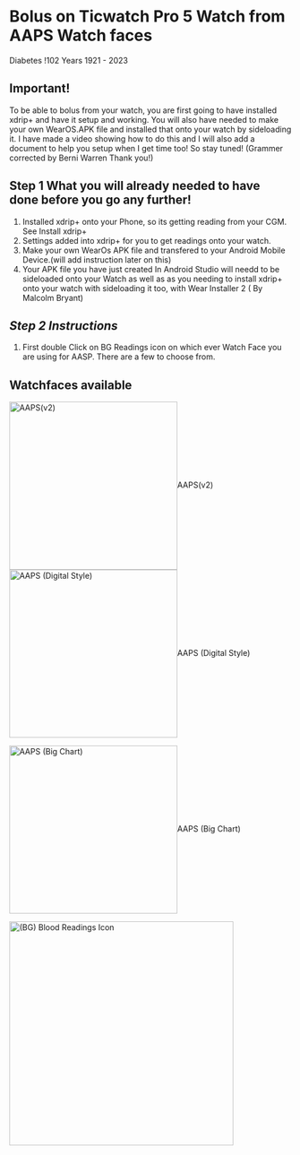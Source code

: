 <!-- this is  on github server!
docs made by D.Galloway 2019- 2021-->

# Bolus on Ticwatch Pro 5 Watch from AAPS Watch faces

Diabetes !102 Years 1921 - 2023

## Important!
To be able to bolus from your watch, you are first going to have installed xdrip+ and have it setup and working. You will also have needed to make your own WearOS.APK file and installed that onto your watch by sideloading it. I have made a video showing how to do this and I will also  add a document to help you setup when I get time too! So stay tuned! (Grammer corrected by Berni Warren Thank you!)

## Step 1 What you will already needed to have done before you go any further! 

1. Installed xdrip+ onto your Phone, so its getting reading from your CGM. See Install xdrip+
2. Settings added into xdrip+ for you to get readings onto your watch.
3. Make your own WearOs APK file and transfered to your Android Mobile Device.(will add instruction later on this)
4. Your APK file you have just created In Android Studio will needd to be sideloaded onto your Watch as well as as you needing to install xdrip+ onto your watch with sideloading it too, with Wear Installer  2 ( By Malcolm Bryant) 


## *Step 2 Instructions*
1. First  double Click on BG Readings icon on which ever Watch Face you are using for AASP. There are a few to choose from. <br>
## Watchfaces available <br>
<img width="300" height="auto" border="0" align="center"  src="/my-project/img/AAPS/AAPS(v2).png" title="AAPS(v2)"/>AAPS(v2) <img width="300" height="auto" border="0" align="center"  src="/my-project/img/AAPS/AAPS (Digital Style).png" title="AAPS (Digital Style)"/>AAPS (Digital Style)<br>

<img width="300" height="auto" border="0" align="center"  src="/my-project/img/AAPS/AAPS (Big Chart).png" title="AAPS (Big Chart)"/>AAPS (Big Chart)

<img width="400" height="auto" border="0" align="center"  src="/my-project/img/AAPS/Double Click readings icon icon.jpg" title="(BG) Blood Readings Icon"/><br>

